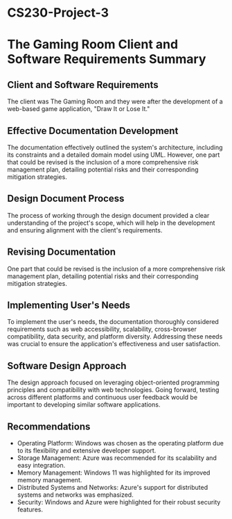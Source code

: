 # CS230-Project-3

# The Gaming Room Client and Software Requirements Summary

## Client and Software Requirements

The client was The Gaming Room and they were after the development of a web-based game application, "Draw It or Lose It."

## Effective Documentation Development

The documentation effectively outlined the system's architecture, including its constraints and a detailed domain model using UML. However, one part that could be revised is the inclusion of a more comprehensive risk management plan, detailing potential risks and their corresponding mitigation strategies.

## Design Document Process

The process of working through the design document provided a clear understanding of the project's scope, which will help in the development and ensuring alignment with the client's requirements.

## Revising Documentation

One part that could be revised is the inclusion of a more comprehensive risk management plan, detailing potential risks and their corresponding mitigation strategies.

## Implementing User's Needs

To implement the user's needs, the documentation thoroughly considered requirements such as web accessibility, scalability, cross-browser compatibility, data security, and platform diversity. Addressing these needs was crucial to ensure the application's effectiveness and user satisfaction.

## Software Design Approach

The design approach focused on leveraging object-oriented programming principles and compatibility with web technologies. Going forward, testing across different platforms and continuous user feedback would be important to developing similar software applications.

## Recommendations

- Operating Platform: Windows was chosen as the operating platform due to its flexibility and extensive developer support.
- Storage Management: Azure was recommended for its scalability and easy integration.
- Memory Management: Windows 11 was highlighted for its improved memory management.
- Distributed Systems and Networks: Azure's support for distributed systems and networks was emphasized.
- Security: Windows and Azure were highlighted for their robust security features.

